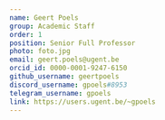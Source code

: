 ```yaml
---
name: Geert Poels
group: Academic Staff
order: 1
position: Senior Full Professor
photo: foto.jpg
email: geert.poels@ugent.be
orcid_id: 0000-0001-9247-6150
github_username: geertpoels
discord_username: gpoels#8953
telegram_username: gpoels
link: https://users.ugent.be/~gpoels
---
```

